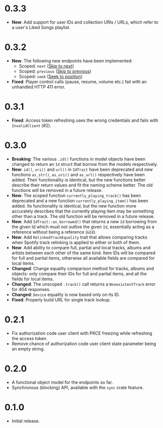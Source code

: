 # 0.3.3
- **New**: Add support for user IDs and collection URIs / URLs, which refer to a user's Liked Songs playlist.

# 0.3.2
- **New**: The following new endpoints have been implemented:
    - Scoped: `next` ([Skip to next](https://developer.spotify.com/documentation/web-api/reference/#/operations/skip-users-playback-to-next-track))
    - Scoped: `previous` ([Skip to previous](https://developer.spotify.com/documentation/web-api/reference/#/operations/skip-users-playback-to-previous-track))
    - Scoped: `seek` ([Seek to position](https://developer.spotify.com/documentation/web-api/reference/#/operations/seek-to-position-in-currently-playing-track))
- **Fixed**: Player control calls (pause, resume, volume etc.) fail with an unhandled HTTP 411 error.

# 0.3.1
- **Fixed**: Access token refreshing uses the wrong credentials and fails with `InvalidClient` (#2).

# 0.3.0
- **Breaking**: The various `.id()` functions in model objects have been changed to return an `Id` struct that borrow from the models respectively.
- **New**: `id()`, `uri()` and `url()` in `IdTrait` have been deprecated and new functions `as_str()`, `as_uri()` and `as_url()` respectively have been added. Their functionality is identical, but the new functions better describe their return values and fit the naming scheme better. The old functions will be removed in a future release.
- **New**: The scoped function `currently_playing_track()` has been deprecated and a new function `currently_playing_item()` has been added. Its functionality is identical, but the new function more accurately describes that the currently playing item may be something other than a track. The old function will be removed in a future release.
- **New**: Add `IdTrait::as_borrowed()` that returns a new `Id` borrowing from the given Id which must not outlive the given `Id`, essentially acting as a reference without being a reference (`&Id`).
- **New**: Add `RelinkedTrackEquality` trait that allows comparing tracks when Spotify track relinking is applied to either or both of them.
- **New**: Add ability to compare full, partial and local tracks, albums and artists between each other of the same kind. Item IDs will be compared for full and partial items, otherwise all available fields are compared for local items.
- **Changed**: Change equality comparison method for tracks, albums and objects: only compare their IDs for full and partial items, and all the fields for local items.
- **Changed**: The unscoped `.track()` call returns a `NonexistentTrack` error for 404 responses.
- **Changed**: `Device` equality is now based only on its ID.
- **Fixed**: Properly build URL for single track lookup.

# 0.2.1
- Fix authorization code user client with PKCE freezing while refreshing the access token.
- Remove chance of authorization code user client state parameter being an empty string.

# 0.2.0
- A functional object model for the endpoints so far.
- Synchronous (blocking) API, available with the `sync` crate feature.

# 0.1.0
- Initial release.
